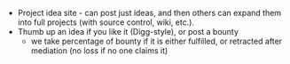 * Project idea site - can post just ideas, and then others can expand them into full projects (with source control, wiki, etc.).
* Thumb up an idea if you like it (Digg-style), or post a bounty
  - we take percentage of bounty if it is either fulfilled, or retracted after mediation (no loss if no one claims it)
